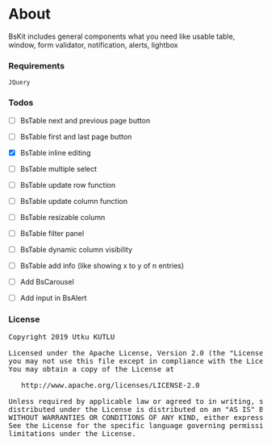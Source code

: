 # About #
BsKit includes general components what you need like usable table, window, form validator, notification, alerts, lightbox
### Requirements ###
    JQuery



### Todos ###

- [ ] BsTable next and previous page button

- [ ] BsTable first and last page button

- [x] BsTable inline editing

- [ ] BsTable multiple select

- [ ] BsTable update row function

- [ ] BsTable update column function

- [ ] BsTable resizable column

- [ ] BsTable filter panel

- [ ] BsTable dynamic column visibility

- [ ] BsTable add info (like showing x to y of n entries)

- [ ] Add BsCarousel

- [ ] Add input in BsAlert 

### License
<pre>
Copyright 2019 Utku KUTLU

Licensed under the Apache License, Version 2.0 (the "License");
you may not use this file except in compliance with the License.
You may obtain a copy of the License at

   http://www.apache.org/licenses/LICENSE-2.0

Unless required by applicable law or agreed to in writing, software
distributed under the License is distributed on an "AS IS" BASIS,
WITHOUT WARRANTIES OR CONDITIONS OF ANY KIND, either express or implied.
See the License for the specific language governing permissions and
limitations under the License.
</pre>
